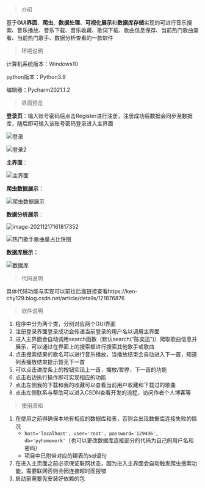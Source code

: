 > 介绍

基于**GUI界面**、**爬虫**、**数据处理**、**可视化展示**和**数据库存储**实现的可进行音乐搜索、音乐播放、音乐下载、音乐收藏、歌词下载、歌曲信息保存、当前热门歌曲查看、当前热门歌手、数据分析查看的一款软件

> 环境说明

计算机系统版本：Windows10

python版本：Python3.9

编辑器：Pycharm2021.1.2

> 界面预览

**登录页**：输入账号密码后点击Register进行注册，注册成功后数据会同步至数据库，随后即可输入该账号密码登录进入主界面

![登录](https://img-blog.csdnimg.cn/dafbf7008d364c5393064751f6012afa.png?x-oss-process=image/watermark,type_d3F5LXplbmhlaQ,shadow_50,text_Q1NETiBA5b6X6L-H5LiU6L-H55qE5YuH6ICFeQ==,size_20,color_FFFFFF,t_70,g_se,x_16#pic_center)

![登录2](https://img-blog.csdnimg.cn/aa48c0704abb4c87955601287f70b82a.png?x-oss-process=image/watermark,type_d3F5LXplbmhlaQ,shadow_50,text_Q1NETiBA5b6X6L-H5LiU6L-H55qE5YuH6ICFeQ==,size_20,color_FFFFFF,t_70,g_se,x_16#pic_center)

**主界面**：

![主界面](https://img-blog.csdnimg.cn/af83fc99068a4940bef91e4c1bc8b136.png?x-oss-process=image/watermark,type_d3F5LXplbmhlaQ,shadow_50,text_Q1NETiBA5b6X6L-H5LiU6L-H55qE5YuH6ICFeQ==,size_20,color_FFFFFF,t_70,g_se,x_16#pic_center)

**爬虫数据展示**：

![爬虫数据展示](https://img-blog.csdnimg.cn/e2e162ed20b34bcc9d234f024a610f1e.png?x-oss-process=image/watermark,type_d3F5LXplbmhlaQ,shadow_50,text_Q1NETiBA5b6X6L-H5LiU6L-H55qE5YuH6ICFeQ==,size_20,color_FFFFFF,t_70,g_se,x_16#pic_center)

**数据分析展示**：

![image-20211217161817352](https://img-blog.csdnimg.cn/a44d346dccbe482bbfb3947d73f9a97b.png?x-oss-process=image/watermark,type_d3F5LXplbmhlaQ,shadow_50,text_Q1NETiBA5b6X6L-H5LiU6L-H55qE5YuH6ICFeQ==,size_20,color_FFFFFF,t_70,g_se,x_16#pic_center)

![热门歌手歌曲量占比饼图](https://img-blog.csdnimg.cn/7ae6a729860d426cbe56f95684c326b1.jpg?x-oss-process=image/watermark,type_d3F5LXplbmhlaQ,shadow_50,text_Q1NETiBA5b6X6L-H5LiU6L-H55qE5YuH6ICFeQ==,size_14,color_FFFFFF,t_70,g_se,x_16#pic_center)

**数据库展示：**

![数据库](https://img-blog.csdnimg.cn/7d5838b18073444bab0bfa6987faa9a2.png?x-oss-process=image/watermark,type_d3F5LXplbmhlaQ,shadow_50,text_Q1NETiBA5b6X6L-H5LiU6L-H55qE5YuH6ICFeQ==,size_11,color_FFFFFF,t_70,g_se,x_16#pic_center)

> 代码说明

具体代码功能与实现可以前往后面链接查看https://ken-chy129.blog.csdn.net/article/details/121876876

> 软件说明

1. 程序中分为两个类，分别对应两个GUI界面
2. 注册登录界面登录成功会传递当前登录的用户名以调用主界面
3. 进入主界面会自动调用search函数（默认search(“陈奕迅”)）爬取歌曲信息并展示，可以通过在界面上的搜索框进行搜索其他歌手或歌曲
4. 点击搜索结果的歌名可以进行音乐播放，当播放结束会自动进入下一首，知道列表播放结束提示暂无下一首
5. 可以点击进度条上的按钮实现上一首，播放/暂停，下一首的功能
6. 点击右边执行操作即可实现相应的功能
7. 点击左侧我的下载和我的收藏可以查看当前用户收藏和下载过的歌曲
8. 点击左侧联系与帮助可以进入CSDN查看开发的流程，访问作者个人博客等

>使用须知

1. 在使用之前得确保本地有相应的数据库和表，否则会出现数据库连接失败的情况
   - `host='localhost', user='root', password='129496', db='pyhomework'`（也可以更改数据库连接部分的代码为自己的用户名和密码）
   - 项目中已附带对应的建表的sql语句
2. 在进入主页面之前必须保证联网状态，因为进入主界面会自动触发爬虫搜索功能，需要联网否则会因连接超时而报错
3. 启动前需要先安装好依赖的包

